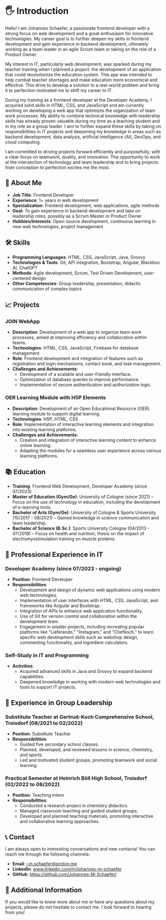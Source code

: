 # 🖐️ Introduction

Hello! I am Johannes Schaefer, a passionate frontend developer with a strong focus on web development and a great enthusiasm for innovative technologies. My career goal is to further deepen my skills in frontend development and gain experience in backend development, ultimately working as a team leader in an agile Scrum team or taking on the role of a Product Owner.

My interest in IT, particularly web development, was sparked during my teacher training when I planned a project: the development of an application that could revolutionize the education system. This app was intended to help combat teacher shortages and make education more economical and effective. This drive to develop a solution to a real-world problem and bring it to perfection motivated me to shift my career to IT.

During my training as a frontend developer at the Developer Academy, I acquired solid skills in HTML, CSS, and JavaScript and am currently working on developing a web app that optimizes the organization of team work processes. My ability to combine technical knowledge with leadership skills has already proven valuable during my time as a teaching student and in my role as a group leader. I aim to further expand these skills by taking on responsibilities in IT projects and deepening my knowledge in areas such as backend development, data analysis, artificial intelligence (AI), DevOps, and cloud computing.

I am committed to driving projects forward efficiently and purposefully, with a clear focus on teamwork, quality, and innovation. The opportunity to work at the intersection of technology and team leadership and to bring projects from conception to perfection excites me the most.

## 🎯 About Me

- **Job Title**: Frontend Developer
- **Experience**: 1+ years in web development
- **Specialization**: Frontend development, web applications, agile methods
- **Goal**: To gain experience in backend development and take on leadership roles, possibly as a Scrum Master or Product Owner
- **Hobbies/Interests**: Open-source development, continuous learning in new web technologies, project management

## 🛠️ Skills

- **Programming Languages**: HTML, CSS, JavaScript, Java, Groovy
- **Technologies & Tools**: Git, API integration, Bootstrap, Angular, Blackbox AI, ChatGPT
- **Methods**: Agile development, Scrum, Test Driven Development, user-centered design
- **Other Competencies**: Group leadership, presentation, didactic communication of complex topics

## 📈 Projects

### JOIN WebApp
- **Description**: Development of a web app to organize team work processes, aimed at improving efficiency and collaboration within teams.
- **Technologies**: HTML, CSS, JavaScript, Firebase for database management.
- **Role**: Frontend development and integration of features such as registration and login mechanisms, contact book, and task management.
- **Challenges and Achievements**:
  - Development of a scalable and user-friendly interface.
  - Optimization of database queries to improve performance.
  - Implementation of secure authentication and authorization logic.

### OER Learning Module with H5P Elements
- **Description**: Development of an Open Educational Resource (OER) learning module to support digital learning.
- **Technologies**: H5P, HTML, CSS
- **Role**: Implementation of interactive learning elements and integration into existing learning platforms.
- **Challenges and Achievements**:
  - Creation and integration of interactive learning content to enhance online learning.
  - Adapting the modules for a seamless user experience across various learning platforms.

## 📚 Education

- **Training**: Frontend Web Development, Developer Academy (since 07/2023)
- **Master of Education (Gym/Ge)**: University of Cologne (since 2021) – Focus on the use of technology in education, including the development of e-learning tools.
- **Bachelor of Arts (Gym/Ge)**: University of Cologne & Sports University (10/2017 - 08/2021) – Gained knowledge in science communication and team leadership.
- **Bachelor of Science (B.Sc.)**: Sports University Cologne (04/2013 - 07/2018) – Focus on health and nutrition, thesis on the impact of electromyostimulation training on muscle proteins.

## 💼 Professional Experience in IT

### Developer Academy (since 07/2023 - ongoing)
- **Position**: Frontend Developer
- **Responsibilities**:
  - Development and design of dynamic web applications using modern web technologies.
  - Implementation of user interfaces with HTML, CSS, JavaScript, and frameworks like Angular and Bootstrap.
  - Integration of APIs to enhance web application functionality.
  - Use of Git for version control and collaboration within the development team.
  - Engagement in smaller projects, including recreating popular platforms like "Lieferando," "Instagram," and "Chefkoch," to learn specific web development skills such as webshop design, commenting functionality, and ingredient calculators.

### Self-Study in IT and Programming
- **Activities**:
  - Acquired advanced skills in Java and Groovy to expand backend capabilities.
  - Deepened knowledge in working with modern web technologies and tools to support IT projects.

## 💼 Experience in Group Leadership

### Substitute Teacher at Gertrud-Koch Comprehensive School, Troisdorf (08/2021 to 02/2022)
- **Position**: Substitute Teacher
- **Responsibilities**:
  - Guided five secondary school classes.
  - Planned, developed, and reviewed lessons in science, chemistry, and sports.
  - Led and motivated student groups, promoting teamwork and social learning.

### Practical Semester at Heinrich Böll High School, Troisdorf (02/2022 to 08/2022)
- **Position**: Teaching Intern
- **Responsibilities**:
  - Conducted a research project in chemistry didactics.
  - Managed classroom teaching and guided student groups.
  - Developed and planned teaching materials, promoting interactive and collaborative learning approaches.

## 📞 Contact

I am always open to interesting conversations and new contacts! You can reach me through the following channels:

- **Email**: j.m.schaefer@proton.me
- **LinkedIn**: www.linkedin.com/in/johannes-m-schaefer
- **GitHub**: https://github.com/Johannes-M-Schaefer/

## 🌟 Additional Information

If you would like to know more about me or have any questions about my projects, please do not hesitate to contact me. I look forward to hearing from you!
